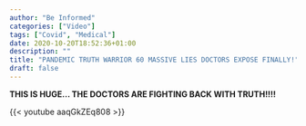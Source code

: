 ```yaml
---
author: "Be Informed"
categories: ["Video"]
tags: ["Covid", "Medical"]
date: 2020-10-20T18:52:36+01:00
description: ""
title: "PANDEMIC TRUTH WARRIOR 60 MASSIVE LIES DOCTORS EXPOSE FINALLY!"
draft: false
---
```


**THIS IS HUGE... THE DOCTORS ARE FIGHTING BACK WITH TRUTH!!!!**

{{< youtube aaqGkZEq808 >}}